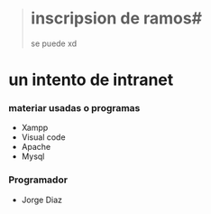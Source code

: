 > # inscripsion de ramos#
> se puede xd

# un intento de intranet 

### materiar usadas o programas

- Xampp
- Visual code
- Apache
- Mysql

### Programador

- Jorge Diaz

